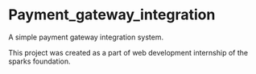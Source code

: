# Payment_gateway_integration
A simple payment gateway integration system.

This project was created as a part of web development internship of the sparks foundation.
